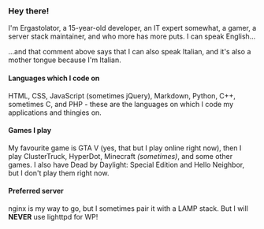 ### Hey there!
I'm Ergastolator, a 15-year-old developer, an IT expert somewhat, a gamer, a server stack maintainer, and who more has more puts. I can speak English...
<!-- e so anche parlare italiano! -->
...and that comment above says that I can also speak Italian, and it's also a mother tongue because I'm Italian.

#### Languages which I code on
HTML, CSS, JavaScript (sometimes jQuery), Markdown, Python, C++, sometimes C, and PHP - these are the languages on which I code my applications and thingies on.

#### Games I play
My favourite game is GTA V (yes, that but I play online right now), then I play ClusterTruck, HyperDot, Minecraft *(sometimes)*, and some other games. I also have Dead by Daylight: Special Edition and Hello Neighbor, but I don't play them right now. 

#### Preferred server
nginx is my way to go, but I sometimes pair it with a LAMP stack. But I will **NEVER** use lighttpd for WP!
